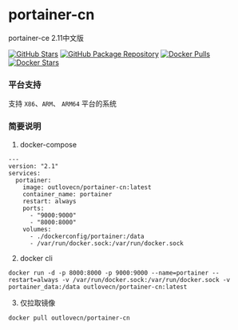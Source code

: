 # portainer-cn

portainer-ce 2.11中文版 

[![GitHub Stars](https://img.shields.io/github/stars/outlovecn/portainer-cn.svg?color=94398d&labelColor=555555&logoColor=ffffff&style=for-the-badge&logo=github)](https://github.com/outlovecn/portainer-cn)
[![GitHub Package Repository](https://img.shields.io/static/v1.svg?color=94398d&labelColor=555555&logoColor=ffffff&style=for-the-badge&label=outlovecn&message=GitHub%20Package&logo=github)](https://github.com/outlovecn/portainer-cn/packages)
[![Docker Pulls](https://img.shields.io/docker/pulls/outlovecn/portainer-cn.svg?color=94398d&labelColor=555555&logoColor=ffffff&style=for-the-badge&label=pulls&logo=docker)](https://hub.docker.com/r/outlovecn/portainer-cn)
[![Docker Stars](https://img.shields.io/docker/stars/outlovecn/portainer-cn.svg?color=94398d&labelColor=555555&logoColor=ffffff&style=for-the-badge&label=stars&logo=docker)](https://hub.docker.com/r/outlovecn/portainer-cn)

### 平台支持

支持 `X86`、`ARM`、 `ARM64` 平台的系统

### 简要说明

1. docker-compose 

```
---
version: "2.1"
services:
  portainer:
    image: outlovecn/portainer-cn:latest
    container_name: portainer
    restart: always
    ports:
      - "9000:9000"
      - "8000:8000"
    volumes:
      - ./dockerconfig/portainer:/data
      - /var/run/docker.sock:/var/run/docker.sock
```

2. docker cli

```
docker run -d -p 8000:8000 -p 9000:9000 --name=portainer --restart=always -v /var/run/docker.sock:/var/run/docker.sock -v portainer_data:/data outlovecn/portainer-cn:latest
```

3. 仅拉取镜像

```
docker pull outlovecn/portainer-cn
```
